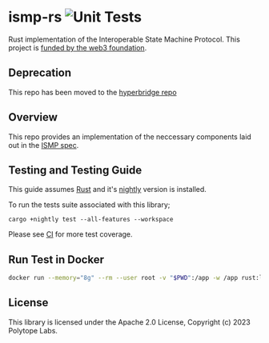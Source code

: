 # ismp-rs ![Unit Tests](https://github.com/polytope-labs/ismp-rs/actions/workflows/ci.yml/badge.svg)

Rust implementation of the Interoperable State Machine Protocol. This project is [funded by the web3 foundation](https://github.com/w3f/Grants-Program/blob/master/applications/ismp.md).

## Deprecation 

This repo has been moved to the [hyperbridge repo](https://github.com/polytope-labs/hyperbridge)

## Overview

This repo provides an implementation of the neccessary components laid out in the [ISMP spec](https://github.com/polytope-labs/ismp).

## Testing and Testing Guide
This guide assumes [Rust](https://www.rust-lang.org/tools/install) and  it's [nightly](https://rust-lang.github.io/rustup/concepts/channels.html#:~:text=it%20just%20run-,rustup%20toolchain%20install%20nightly,-%3A) version is installed.

To run the tests suite associated with this library;
```
cargo +nightly test --all-features --workspace
```

Please see [CI](.github/workflows/ci.yml) for more test coverage.

## Run Test in Docker
```bash
docker run --memory="8g" --rm --user root -v "$PWD":/app -w /app rust:latest cargo test --release --manifest-path=./ismp-testsuite/Cargo.toml
```

## License

This library is licensed under the Apache 2.0 License, Copyright (c) 2023 Polytope Labs.
